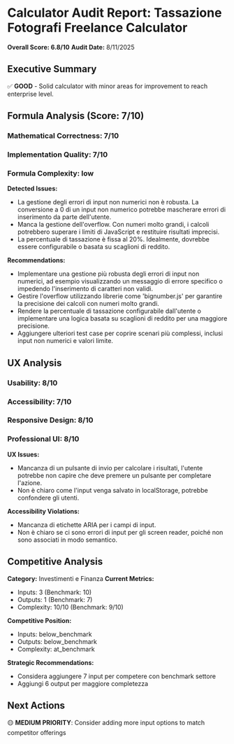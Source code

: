 # Calculator Audit Report: Tassazione Fotografi Freelance Calculator

**Overall Score: 6.8/10**
**Audit Date:** 8/11/2025

## Executive Summary

✅ **GOOD** - Solid calculator with minor areas for improvement to reach enterprise level.

## Formula Analysis (Score: 7/10)

### Mathematical Correctness: 7/10
### Implementation Quality: 7/10
### Formula Complexity: low

**Detected Issues:**
- La gestione degli errori di input non numerici non è robusta. La conversione a 0 di un input non numerico potrebbe mascherare errori di inserimento da parte dell'utente.
- Manca la gestione dell'overflow. Con numeri molto grandi, i calcoli potrebbero superare i limiti di JavaScript e restituire risultati imprecisi.
- La percentuale di tassazione è fissa al 20%. Idealmente, dovrebbe essere configurabile o basata su scaglioni di reddito.

**Recommendations:**
- Implementare una gestione più robusta degli errori di input non numerici, ad esempio visualizzando un messaggio di errore specifico o impedendo l'inserimento di caratteri non validi.
- Gestire l'overflow utilizzando librerie come 'bignumber.js' per garantire la precisione dei calcoli con numeri molto grandi.
- Rendere la percentuale di tassazione configurabile dall'utente o implementare una logica basata su scaglioni di reddito per una maggiore precisione.
- Aggiungere ulteriori test case per coprire scenari più complessi, inclusi input non numerici e valori limite.

## UX Analysis

### Usability: 8/10
### Accessibility: 7/10  
### Responsive Design: 8/10
### Professional UI: 8/10

**UX Issues:**
- Mancanza di un pulsante di invio per calcolare i risultati, l'utente potrebbe non capire che deve premere un pulsante per completare l'azione.
- Non è chiaro come l'input venga salvato in localStorage, potrebbe confondere gli utenti.

**Accessibility Violations:**
- Mancanza di etichette ARIA per i campi di input.
- Non è chiaro se ci sono errori di input per gli screen reader, poiché non sono associati in modo semantico.

## Competitive Analysis

**Category:** Investimenti e Finanza
**Current Metrics:**
- Inputs: 3 (Benchmark: 10)
- Outputs: 1 (Benchmark: 7)
- Complexity: 10/10 (Benchmark: 9/10)

**Competitive Position:**
- Inputs: below_benchmark
- Outputs: below_benchmark  
- Complexity: at_benchmark

**Strategic Recommendations:**
- Considera aggiungere 7 input per competere con benchmark settore
- Aggiungi 6 output per maggiore completezza

## Next Actions

🟡 **MEDIUM PRIORITY**: Consider adding more input options to match competitor offerings
